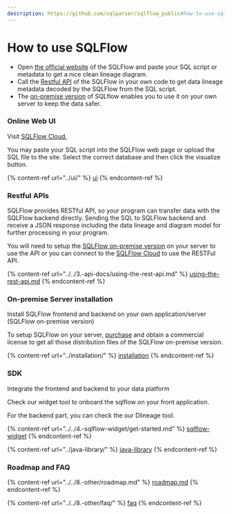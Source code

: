 ```yaml
---
description: https://github.com/sqlparser/sqlflow_public#how-to-use-sqlflow
---
```


# How to use SQLFlow

* Open [the official website](https://sqlflow.gudusoft.com/) of the SQLFlow and paste your SQL script or metadata to get a nice clean lineage diagram.
* Call the [Restful API](https://github.com/sqlparser/sqlflow\_public/blob/master/api) of the SQLFlow in your own code to get data lineage metadata decoded by the SQLFlow from the SQL script.
* The [on-premise version](https://github.com/sqlparser/sqlflow\_public/blob/master/install\_sqlflow.md) of SQLflow enables you to use it on your own server to keep the data safer.

### Online Web UI

Visit [SQLFlow Cloud.](https://sqlflow.gudusoft.com)

You may paste your SQL script into the SQLFlow web page or upload the SQL file to the site. Select the correct database and then click the visualize button.

{% content-ref url="../ui/" %}
[ui](../ui/)
{% endcontent-ref %}

### Restful APIs

SQLFlow provides RESTful API, so your program can transfer data with the SQLFlow backend directly. Sending the SQL to SQLFlow backend and receive a JSON response including the data lineage and diagram model for further processing in your program.

You will need to setup the [SQLFlow on-premise version](how-to-use-sqlflow.md#on-premise-server-installation) on your server to use the API or you can connect to the [SQLFlow Cloud](https://sqlflow.gudusoft.com) to use the RESTFul API.

{% content-ref url="../../3.-api-docs/using-the-rest-api.md" %}
[using-the-rest-api.md](../../3.-api-docs/using-the-rest-api.md)
{% endcontent-ref %}

### On-premise Server installation

Install SQLFlow frontend and backend on your own application/server (SQLFlow on-premise version)

To setup SQLFlow on your server, [purchase](https://www.gudusoft.com/sqlflow-on-premise-version/) and obtain a commercial license to get all those distribution files of the SQLFlow on-premise version.

{% content-ref url="../installation/" %}
[installation](../installation/)
{% endcontent-ref %}

### SDK

Integrate the frontend and backend to your data platform

Check our widget tool to onboard the sqlflow on your front application.

For the backend part, you can check the our Dlineage tool.

{% content-ref url="../../4.-sqlflow-widget/get-started.md" %}
[sqlflow-widget](../../4.-sqlflow-widget/get-started.md)
{% endcontent-ref %}

{% content-ref url="../java-library/" %}
[java-library](../java-library/)
{% endcontent-ref %}

### Roadmap and FAQ

{% content-ref url="../../8.-other/roadmap.md" %}
[roadmap.md](../../8.-other/roadmap.md)
{% endcontent-ref %}

{% content-ref url="../../8.-other/faq/" %}
[faq](../../8.-other/faq/)
{% endcontent-ref %}
